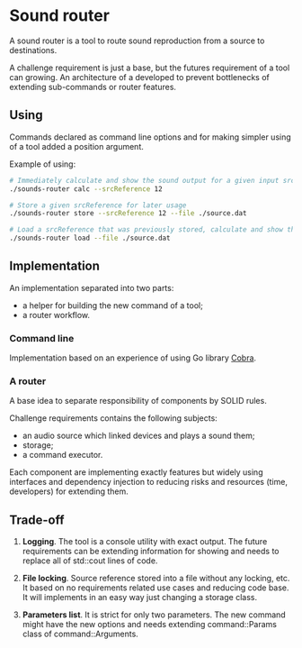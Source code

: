 # Sound router

A sound router is a tool to route sound reproduction from a source to destinations.

A challenge requirement is just a base, but the futures requirement of a tool can growing.
An architecture of a developed to prevent bottlenecks of extending sub-commands or router features.

## Using

Commands declared as command line options and for making simpler using of a tool added a position argument.

Example of using:

```bash
# Immediately calculate and show the sound output for a given input srcReference
./sounds-router calc --srcReference 12

# Store a given srcReference for later usage
./sounds-router store --srcReference 12 --file ./source.dat

# Load a srcReference that was previously stored, calculate and show the sound output
./sounds-router load --file ./source.dat
```   

## Implementation

An implementation separated into two parts:

- a helper for building the new command of a tool;
- a router workflow.

### Command line 

Implementation based on an experience of using Go library [Cobra](https://github.com/spf13/cobra).

### A router

A base idea to separate responsibility of components by SOLID rules.

Challenge requirements contains the following subjects:

- an audio source which linked devices and plays a sound them;
- storage;
- a command executor.

Each component are implementing exactly features but widely using interfaces and dependency injection
to reducing risks and resources (time, developers) for extending them.  

## Trade-off

1. **Logging**. The tool is a console utility with exact output.
   The future requirements can be extending information for showing and
   needs to replace all of std::cout lines of code.

2. **File locking**. Source reference stored into a file without any locking, etc. 
   It based on no requirements related use cases and reducing code base.
   It will implements in an easy way just changing a storage class.  

3. **Parameters list**. It is strict for only two parameters. The new command might have
  the new options and needs extending command::Params class of command::Arguments.